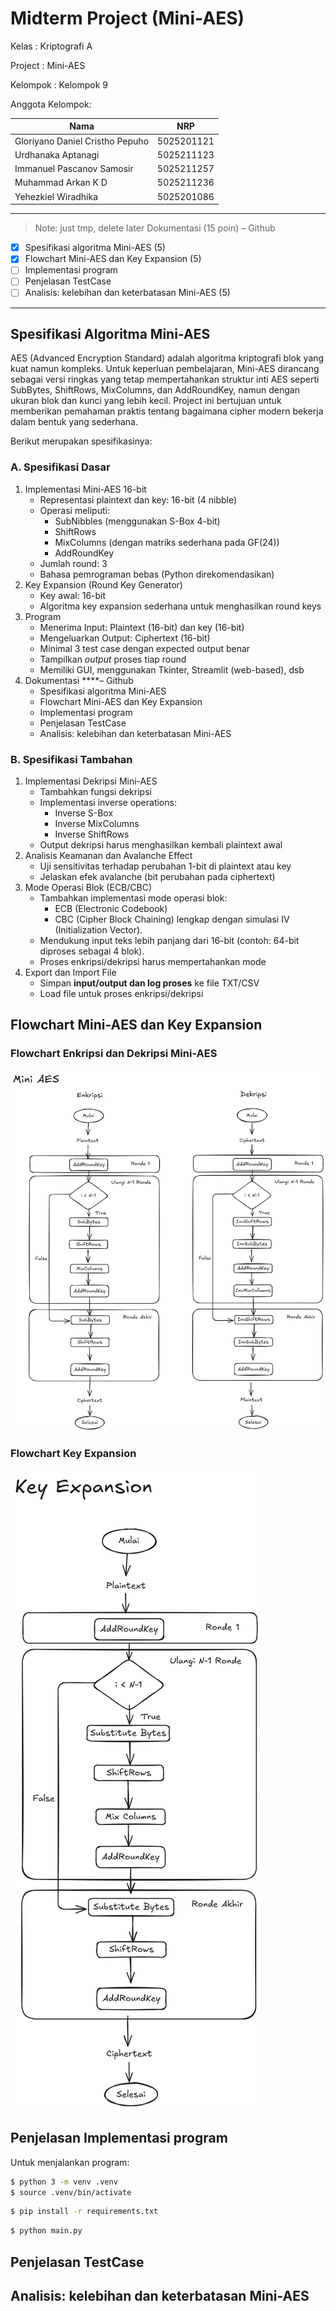 # Midterm Project (Mini-AES)

Kelas       : Kriptografi A

Project			: Mini-AES

Kelompok		: Kelompok 9

Anggota Kelompok:

| Nama | NRP |
| --- | --- |
| Gloriyano Daniel Cristho Pepuho | 5025201121 |
| Urdhanaka Aptanagi | 5025211123 |
| Immanuel Pascanov Samosir | 5025211257 |
| Muhammad Arkan K D | 5025211236 |
| Yehezkiel Wiradhika | 5025201086 |

--- 
> Note: just tmp, delete later
Dokumentasi (15 poin) – Github

- [x]  Spesifikasi algoritma Mini-AES (5)
- [x]  Flowchart Mini-AES dan Key Expansion (5)
- [ ]  Implementasi program
- [ ]  Penjelasan TestCase
- [ ]  Analisis: kelebihan dan keterbatasan Mini-AES (5)
---

## Spesifikasi Algoritma Mini-AES

AES (Advanced Encryption Standard) adalah algoritma kriptografi blok yang kuat namun kompleks. Untuk keperluan pembelajaran,  Mini-AES dirancang sebagai versi ringkas yang  tetap mempertahankan struktur inti AES seperti SubBytes, ShiftRows, MixColumns, dan  AddRoundKey, namun dengan ukuran blok dan kunci yang lebih kecil. Project ini bertujuan untuk memberikan pemahaman praktis tentang bagaimana cipher modern bekerja dalam  bentuk yang sederhana. 

Berikut merupakan spesifikasinya:

### A. Spesifikasi Dasar

1. Implementasi Mini-AES 16-bit
    - Representasi plaintext dan key: 16-bit (4 nibble)
    - Operasi meliputi:
        - SubNibbles (menggunakan S-Box 4-bit)
        - ShiftRows
        - MixColumns (dengan matriks sederhana pada GF(24))
        - AddRoundKey
    - Jumlah round: 3
    - Bahasa pemrograman bebas (Python direkomendasikan)
2. Key Expansion (Round Key Generator)
    - Key awal: 16-bit
    - Algoritma key expansion sederhana untuk menghasilkan round keys
3. Program
    - Menerima Input: Plaintext (16-bit) dan key (16-bit)
    - Mengeluarkan Output: Ciphertext (16-bit)
    - Minimal 3 test case dengan expected output benar
    - Tampilkan *output* proses tiap round
    - Memiliki GUI, menggunakan Tkinter, Streamlit (web-based), dsb
4. Dokumentasi ****– Github
    - Spesifikasi algoritma Mini-AES
    - Flowchart Mini-AES dan Key Expansion
    - Implementasi program
    - Penjelasan TestCase
    - Analisis: kelebihan dan keterbatasan Mini-AES

### B. Spesifikasi Tambahan

1. Implementasi Dekripsi Mini-AES
    - Tambahkan fungsi dekripsi
    - Implementasi inverse operations:
        - Inverse S-Box
        - Inverse MixColumns
        - Inverse ShiftRows
    - Output dekripsi harus menghasilkan kembali plaintext awal
2. Analisis Keamanan dan Avalanche Effect
    - Uji sensitivitas terhadap perubahan 1-bit di plaintext atau key
    - Jelaskan efek avalanche (bit perubahan pada ciphertext)
3. Mode Operasi Blok (ECB/CBC)
    - Tambahkan implementasi mode operasi blok:
        - ECB (Electronic Codebook)
        - CBC (Cipher Block Chaining) lengkap dengan simulasi IV (Initialization Vector).
    - Mendukung input teks lebih panjang dari 16-bit (contoh: 64-bit diproses sebagai 4 blok).
    - Proses enkripsi/dekripsi harus mempertahankan mode
4. Export dan Import File
    - Simpan **input/output dan log proses** ke file TXT/CSV
    - Load file untuk proses enkripsi/dekripsi

## Flowchart Mini-AES dan Key Expansion

### Flowchart Enkripsi dan Dekripsi Mini-AES

![Mini-AES Flowchart](assets/aes_flowchart.png)

### Flowchart Key Expansion

![Mini-AES Key Expansion](assets/aes_key_expansion.png)

## Penjelasan Implementasi program

Untuk menjalankan program:

```sh
$ python 3 -m venv .venv
$ source .venv/bin/activate
```

```sh
$ pip install -r requirements.txt
```

```sh
$ python main.py
```

## Penjelasan TestCase

## Analisis: kelebihan dan keterbatasan Mini-AES
